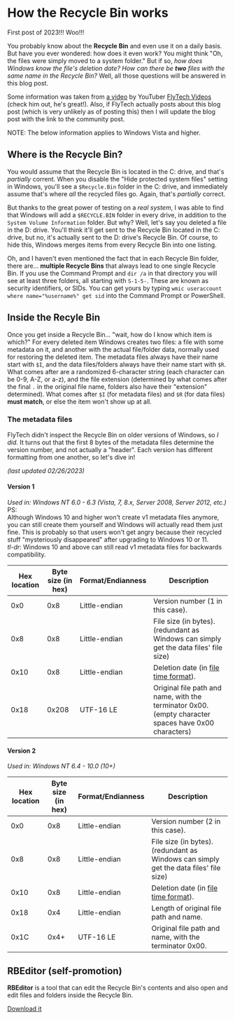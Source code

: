 # How the Recycle Bin works
First post of 2023!!! Woo!!!

You probably know about the **Recycle Bin** and even use it on a daily basis. But have you ever wondered: how does it even work? You might think "Oh, the files were simply moved to a system folder." But if so, *how does Windows know the file's deletion date?* *How can there be **two** files with the same name in the Recycle Bin?* Well, all those questions will be answered in this blog post.

Some information was taken from [a video](https://www.youtube.com/watch?v=jk8Io_cgYyY) by YouTuber [FlyTech Videos](https://www.youtube.com/@realtechfly) (check him out, he's great!). Also, if FlyTech actually posts about this blog post (which is very unlikely as of posting this) then I will update the blog post with the link to the community post.

NOTE: The below information applies to Windows Vista and higher.

## Where is the Recycle Bin?
You would assume that the Recycle Bin is located in the C: drive, and that's *partially* corrent. When you disable the "Hide protected system files" setting in Windows, you'll see a `$Recycle.Bin` folder in the C: drive, and immediately assume that's where *all* the recycled files go. Again, that's *partially* correct.

But thanks to the great power of testing on a *real system*, I was able to find that Windows will add a `$RECYCLE.BIN` folder in every drive, in addition to the `System Volume Information` folder. But why? Well, let's say you deleted a file in the D: drive. You'll think it'll get sent to the Recycle Bin located in the C: drive, but no, it's actually sent to the D: drive's Recycle Bin. Of course, to hide this, Windows merges items from every Recycle Bin into one listing.

Oh, and I haven't even mentioned the fact that in each Recycle Bin folder, there are... **multiple Recycle Bins** that always lead to one single Recycle Bin. If you use the Command Prompt and `dir /a` in that directory you will see at least three folders, all starting with `S-1-5-`. These are known as security identifiers, or SIDs. You can get yours by typing `wmic useraccount where name="%username%" get sid` into the Command Prompt or PowerShell.

## Inside the Recyle Bin
Once you get inside a Recycle Bin... "wait, how do I know which item is which?" For every deleted item Windows creates two files: a file with some metadata on it, and another with the actual file/folder data, normally used for restoring the deleted item. The metadata files always have their name start with `$I`, and the data files/folders always have their name start with `$R`. What comes after are a randomized 6-character string (each character can be 0-9, A-Z, or a-z), and the file extension (determined by what comes after the final `.` in the original file name, folders also have their "extension" determined). What comes after `$I` (for metadata files) and `$R` (for data files) **must match**, or else the item won't show up at all.

### The metadata files
FlyTech didn't inspect the Recycle Bin on older versions of Windows, so *I did*. It turns out that the first 8 bytes of the metadata files determine the version number, and not actually a "header". Each version has different formatting from one another, so let's dive in!

*(last updated 02/26/2023)*

#### Version 1
*Used in: Windows NT 6.0 - 6.3 (Vista, 7, 8.x, Server 2008, Server 2012, etc.)*  
PS:  
Although Windows 10 and higher won't create v1 metadata files anymore, you can still create them yourself and Windows will actually read them just fine. This is probably so that users won't get angry because their recycled stuff "mysteriously disappeared" after upgrading to Windows 10 or 11.  
*tl-dr*: Windows 10 and above can still read v1 metadata files for backwards compatibility.

| Hex location | Byte size (in hex) | Format/Endianness | Description |
|--|--|--|--|
| 0x0 | 0x8 | Little-endian | Version number (1 in this case). |
| 0x8 | 0x8 | Little-endian | File size (in bytes). (redundant as Windows can simply get the data files' file size) |
| 0x10 | 0x8 | Little-endian | Deletion date (in [file time format](https://learn.microsoft.com/en-us/windows/win32/sysinfo/file-times)). |
| 0x18 | 0x208 | UTF-16 LE | Original file path and name, with the terminator 0x00. (empty character spaces have 0x00 characters) |

#### Version 2
*Used in: Windows NT 6.4 - 10.0 (10+)*

| Hex location | Byte size (in hex) | Format/Endianness | Description |
|--|--|--|--|
| 0x0 | 0x8 | Little-endian | Version number (2 in this case). |
| 0x8 | 0x8 | Little-endian | File size (in bytes). (redundant as Windows can simply get the data files' file size) |
| 0x10 | 0x8 | Little-endian | Deletion date (in [file time format](https://learn.microsoft.com/en-us/windows/win32/sysinfo/file-times)). |
| 0x18 | 0x4 | Little-endian | Length of original file path and name. |
| 0x1C | 0x4+ | UTF-16 LE | Original file path and name, with the terminator 0x00. |

## RBEditor (self-promotion)
**RBEditor** is a tool that can edit the Recycle Bin's contents and also open and edit files and folders inside the Recycle Bin.

[Download it](https://github.com/gamingwithevets/rbeditor/releases/latest)
